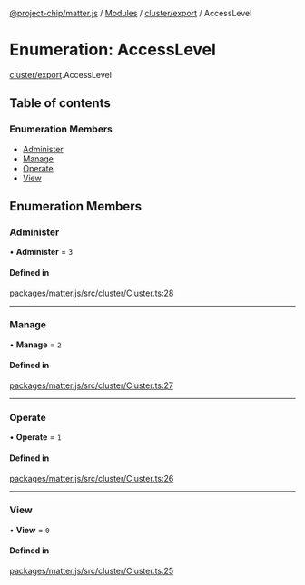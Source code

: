 [@project-chip/matter.js](../README.md) / [Modules](../modules.md) / [cluster/export](../modules/cluster_export.md) / AccessLevel

# Enumeration: AccessLevel

[cluster/export](../modules/cluster_export.md).AccessLevel

## Table of contents

### Enumeration Members

- [Administer](cluster_export.AccessLevel.md#administer)
- [Manage](cluster_export.AccessLevel.md#manage)
- [Operate](cluster_export.AccessLevel.md#operate)
- [View](cluster_export.AccessLevel.md#view)

## Enumeration Members

### Administer

• **Administer** = ``3``

#### Defined in

[packages/matter.js/src/cluster/Cluster.ts:28](https://github.com/project-chip/matter.js/blob/16d5b0d/packages/matter.js/src/cluster/Cluster.ts#L28)

___

### Manage

• **Manage** = ``2``

#### Defined in

[packages/matter.js/src/cluster/Cluster.ts:27](https://github.com/project-chip/matter.js/blob/16d5b0d/packages/matter.js/src/cluster/Cluster.ts#L27)

___

### Operate

• **Operate** = ``1``

#### Defined in

[packages/matter.js/src/cluster/Cluster.ts:26](https://github.com/project-chip/matter.js/blob/16d5b0d/packages/matter.js/src/cluster/Cluster.ts#L26)

___

### View

• **View** = ``0``

#### Defined in

[packages/matter.js/src/cluster/Cluster.ts:25](https://github.com/project-chip/matter.js/blob/16d5b0d/packages/matter.js/src/cluster/Cluster.ts#L25)
